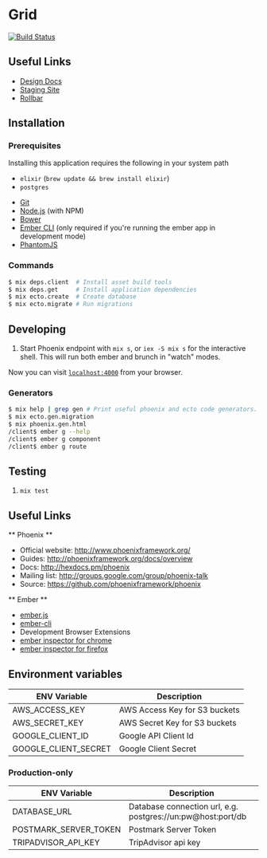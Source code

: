 # Grid

[![Build Status](https://travis-ci.com/outpostjh/grid.svg?token=pM1BoXzsi31ng6qGE9fY)](https://travis-ci.com/outpostjh/grid)

## Useful Links

- [Design Docs](https://www.lucidchart.com/documents/edit/099b9222-c340-48ed-a5fe-b9a2c60176cf/0?shared=true)
- [Staging Site](http://outpost-grid.herokuapp.com/)
- [Rollbar](https://rollbar.com/Outpost/Grid/)

## Installation

### Prerequisites

Installing this application requires the following in your system path

- `elixir` (`brew update && brew install elixir`)
- `postgres`
* [Git](http://git-scm.com/)
* [Node.js](http://nodejs.org/) (with NPM)
* [Bower](http://bower.io/)
* [Ember CLI](http://www.ember-cli.com/) (only required if you're running the ember app in development mode)
* [PhantomJS](http://phantomjs.org/)

### Commands

```sh
$ mix deps.client  # Install asset build tools
$ mix deps.get     # Install application dependencies
$ mix ecto.create  # Create database
$ mix ecto.migrate # Run migrations
```

## Developing

  1. Start Phoenix endpoint with `mix s`, or `iex -S mix s` for the interactive shell.
  This will run both ember and brunch in "watch" modes.

Now you can visit [`localhost:4000`](http://localhost:4000) from your browser.

### Generators

```sh
$ mix help | grep gen # Print useful phoenix and ecto code generators.
$ mix ecto.gen.migration
$ mix phoenix.gen.html
/client$ ember g --help
/client$ ember g component
/client$ ember g route
```

## Testing

  1. `mix test`

## Useful Links

** Phoenix **

  * Official website: http://www.phoenixframework.org/
  * Guides: http://phoenixframework.org/docs/overview
  * Docs: http://hexdocs.pm/phoenix
  * Mailing list: http://groups.google.com/group/phoenix-talk
  * Source: https://github.com/phoenixframework/phoenix

** Ember **

  * [ember.js](http://emberjs.com/)
  * [ember-cli](http://www.ember-cli.com/)
  * Development Browser Extensions
  * [ember inspector for chrome](https://chrome.google.com/webstore/detail/ember-inspector/bmdblncegkenkacieihfhpjfppoconhi)
  * [ember inspector for firefox](https://addons.mozilla.org/en-US/firefox/addon/ember-inspector/)


## Environment variables

ENV Variable           | Description                   |
---------------------- | ----------------------------- |
AWS_ACCESS_KEY         | AWS Access Key for S3 buckets |
AWS_SECRET_KEY         | AWS Secret Key for S3 buckets |
GOOGLE_CLIENT_ID       | Google API Client Id          |
GOOGLE_CLIENT_SECRET   | Google Client Secret          |

### Production-only

ENV Variable            | Description                                                 |
----------------------- | ----------------------------------------------------------- |
DATABASE_URL            | Database connection url, e.g. postgres://un:pw@host:port/db |
POSTMARK_SERVER_TOKEN   | Postmark Server Token                                       |
TRIPADVISOR_API_KEY     | TripAdvisor api key                                         |
